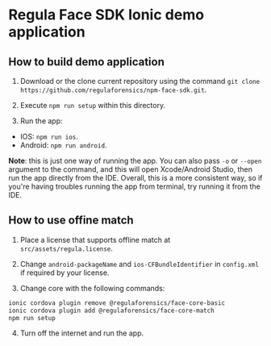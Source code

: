 # Regula Face SDK Ionic demo application

## How to build demo application
1. Download or the clone current repository using the command `git clone https://github.com/regulaforensics/npm-face-sdk.git`.

2. Execute `npm run setup` within this directory.

3. Run the app: 
  * IOS: `npm run ios`.
  * Android: `npm run android`.

**Note**: this is just one way of running the app. You can also pass `-o` or `--open` argument to the command, and this will open Xcode/Android Studio, then run the app directly from the IDE. Overall, this is a more consistent way, so if you're having troubles running the app from terminal, try running it from the IDE.


## How to use offine match
1. Place a license that supports offline match at `src/assets/regula.license`.

2. Change `android-packageName` and `ios-CFBundleIdentifier` in `config.xml` if required by your license.

3. Change core with the following commands:
```bash
ionic cordova plugin remove @regulaforensics/face-core-basic
ionic cordova plugin add @regulaforensics/face-core-match
npm run setup
```

4. Turn off the internet and run the app.
